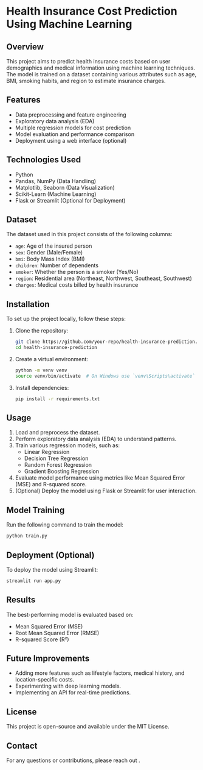 # Health Insurance Cost Prediction Using Machine Learning

## Overview
This project aims to predict health insurance costs based on user demographics and medical information using machine learning techniques. The model is trained on a dataset containing various attributes such as age, BMI, smoking habits, and region to estimate insurance charges.

## Features
- Data preprocessing and feature engineering
- Exploratory data analysis (EDA)
- Multiple regression models for cost prediction
- Model evaluation and performance comparison
- Deployment using a web interface (optional)

## Technologies Used
- Python
- Pandas, NumPy (Data Handling)
- Matplotlib, Seaborn (Data Visualization)
- Scikit-Learn (Machine Learning)
- Flask or Streamlit (Optional for Deployment)

## Dataset
The dataset used in this project consists of the following columns:
- `age`: Age of the insured person
- `sex`: Gender (Male/Female)
- `bmi`: Body Mass Index (BMI)
- `children`: Number of dependents
- `smoker`: Whether the person is a smoker (Yes/No)
- `region`: Residential area (Northeast, Northwest, Southeast, Southwest)
- `charges`: Medical costs billed by health insurance

## Installation
To set up the project locally, follow these steps:

1. Clone the repository:
   ```bash
   git clone https://github.com/your-repo/health-insurance-prediction.git
   cd health-insurance-prediction
   ```

2. Create a virtual environment:
   ```bash
   python -m venv venv
   source venv/bin/activate  # On Windows use `venv\Scripts\activate`
   ```

3. Install dependencies:
   ```bash
   pip install -r requirements.txt
   ```

## Usage
1. Load and preprocess the dataset.
2. Perform exploratory data analysis (EDA) to understand patterns.
3. Train various regression models, such as:
   - Linear Regression
   - Decision Tree Regression
   - Random Forest Regression
   - Gradient Boosting Regression
4. Evaluate model performance using metrics like Mean Squared Error (MSE) and R-squared score.
5. (Optional) Deploy the model using Flask or Streamlit for user interaction.

## Model Training
Run the following command to train the model:
```bash
python train.py
```

## Deployment (Optional)
To deploy the model using Streamlit:
```bash
streamlit run app.py
```

## Results
The best-performing model is evaluated based on:
- Mean Squared Error (MSE)
- Root Mean Squared Error (RMSE)
- R-squared Score (R²)

## Future Improvements
- Adding more features such as lifestyle factors, medical history, and location-specific costs.
- Experimenting with deep learning models.
- Implementing an API for real-time predictions.

## License
This project is open-source and available under the MIT License.

## Contact
For any questions or contributions, please reach out .

